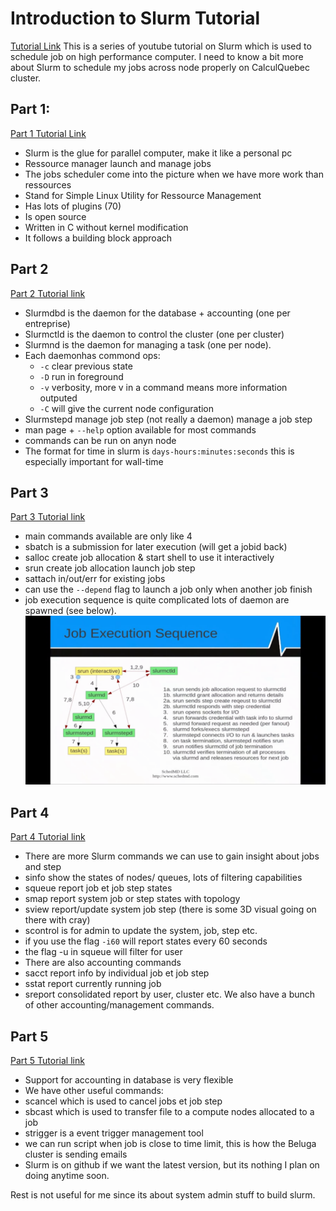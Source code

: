 # Introduction to Slurm Tutorial
[Tutorial Link](https://slurm.schedmd.com/tutorials.html)
This is a series of youtube tutorial on Slurm which is used to schedule job on high performance computer. I need to know a bit more about Slurm to schedule my jobs across node properly on CalculQuebec cluster.

## Part 1:
[Part 1 Tutorial Link](https://www.youtube.com/watch?v=NH_Fb7X6Db0&feature=relmfu)
- Slurm is the glue for parallel computer, make it like a personal pc
- Ressource manager launch and manage jobs
- The jobs scheduler come into the picture when we have more work than ressources
- Stand for Simple Linux Utility for Ressource Management
- Has lots of plugins (70)
- Is open source
- Written in C without kernel modification
- It follows a building block approach

## Part 2
[Part 2 Tutorial link](https://www.youtube.com/watch?v=LJrY0AthLB8&feature=relmfu)
- Slurmdbd is the daemon for the database + accounting (one per entreprise)
- Slurmctld is the daemon to control the cluster (one per cluster)
- Slurmnd is the daemon for managing a task (one per node).
- Each daemonhas commond ops:
    - `-c` clear previous state
    - `-D` run in foreground
    - `-v` verbosity, more v in a command means more information outputed
    - `-C` will give the current node configuration
- Slurmstepd manage job step (not really a daemon) manage a job step
- man page + `--help` option available for most commands
- commands can be run on anyn node
- The format for time in slurm is `days-hours:minutes:seconds` this is especially important for wall-time

## Part 3
[Part 3 Tutorial link](https://www.youtube.com/watch?v=MI9jHavOt5o&feature=relmfu)
- main commands available are only like 4
- sbatch is a submission for later execution (will get a jobid back)
- salloc create job allocation & start shell to use it interactively
- srun create job allocation launch job step
- sattach in/out/err for existing jobs
- can use the `--depend` flag to launch a job  only when another job finish
- job execution sequence is quite complicated lots of daemon are spawned (see below).
![Job Execution Diagram](./job_execution_sequence.png)

## Part 4
[Part 4 Tutorial link](https://www.youtube.com/watch?v=aljhVYwyAoM)
- There are more Slurm commands we can use to gain insight about jobs and step
- sinfo show the states of nodes/ queues, lots of filtering capabilities
- squeue report job et job step states
- smap report system job or step states with topology
- sview report/update system job step (there is some 3D visual going on there with cray)
- scontrol is for admin to update the system, job, step etc.
- if you use the flag `-i60` will report states every 60 seconds
- the flag -u in squeue will filter for user
- There are also accounting commands
- sacct report info by individual job et job step
- sstat report currently running job
- sreport consolidated report by user, cluster etc.
We also have a bunch of other accounting/management commands.

## Part 5
[Part 5 Tutorial link](https://www.youtube.com/watch?v=-4XFG5MoHQY)
- Support for accounting in database is very flexible
- We have other useful commands:
- scancel which is used to cancel jobs et job step
- sbcast which is used to transfer file to a compute nodes allocated to a job
- strigger is a event trigger management tool
- we can run script when job is close to time limit, this is how the Beluga cluster is sending emails
- Slurm is on github if we want the latest version, but its nothing I plan on doing anytime soon.

Rest is not useful for me since its about system admin stuff to build slurm.